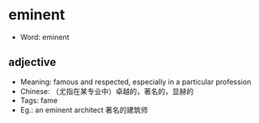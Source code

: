 # eminent

- Word: eminent

## adjective

- Meaning: famous and respected, especially in a particular profession
- Chinese: （尤指在某专业中）卓越的，著名的，显赫的
- Tags: fame
- Eg.: an eminent architect 著名的建筑师

